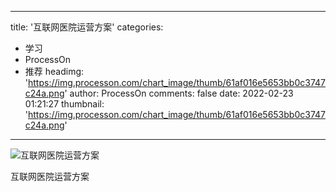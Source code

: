 
---
title: '互联网医院运营方案'
categories: 
 - 学习
 - ProcessOn
 - 推荐
headimg: 'https://img.processon.com/chart_image/thumb/61af016e5653bb0c3747c24a.png'
author: ProcessOn
comments: false
date: 2022-02-23 01:21:27
thumbnail: 'https://img.processon.com/chart_image/thumb/61af016e5653bb0c3747c24a.png'
---

<div>   
<img class="thumb" alt="互联网医院运营方案" src="https://img.processon.com/chart_image/thumb/61af016e5653bb0c3747c24a.png" referrerpolicy="no-referrer">
<p>互联网医院运营方案</p>  
</div>
            